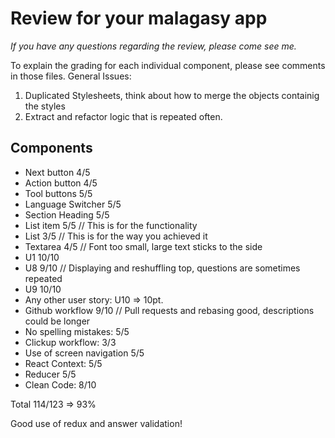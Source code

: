 # Review for your malagasy app

_If you have any questions regarding the review, please come see me._

To explain the grading for each individual component, please see comments in those files.
General Issues:

1. Duplicated Stylesheets, think about how to merge the objects containig the styles
2. Extract and refactor logic that is repeated often.


## Components

- Next button 4/5
- Action button 4/5
- Tool buttons 5/5
- Language Switcher 5/5
- Section Heading 5/5
- List item 5/5 // This is for the functionality
- List 3/5 // This is for the way you achieved it
- Textarea 4/5 // Font too small, large text sticks to the side
- U1 10/10 
- U8 9/10 // Displaying and reshuffling top, questions are sometimes repeated
- U9 10/10
- Any other user story: U10 => 10pt.
- Github workflow 9/10 // Pull requests and rebasing good, descriptions could be longer
- No spelling mistakes: 5/5
- Clickup workflow: 3/3
- Use of screen navigation 5/5
- React Context: 5/5
- Reducer 5/5
- Clean Code: 8/10 

Total 114/123 => 93%

Good use of redux and answer validation!